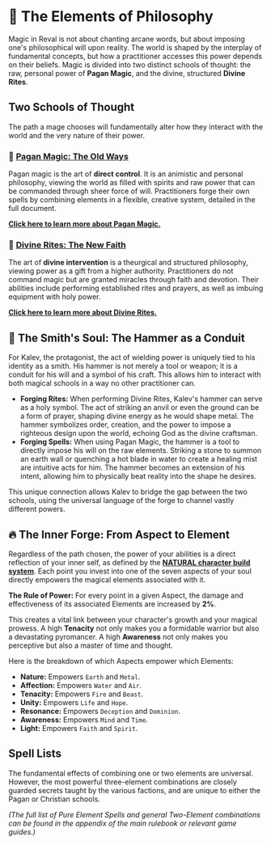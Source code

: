 # 🔮 The Elements of Philosophy

Magic in Reval is not about chanting arcane words, but about imposing one's philosophical will upon reality. The world is shaped by the interplay of fundamental concepts, but how a practitioner accesses this power depends on their beliefs. Magic is divided into two distinct schools of thought: the raw, personal power of **Pagan Magic**, and the divine, structured **Divine Rites**.

## Two Schools of Thought

The path a mage chooses will fundamentally alter how they interact with the world and the very nature of their power.

### 🌳 [Pagan Magic: The Old Ways](PAGAN-MAGIC.md)
Pagan magic is the art of **direct control**. It is an animistic and personal philosophy, viewing the world as filled with spirits and raw power that can be commanded through sheer force of will. Practitioners forge their own spells by combining elements in a flexible, creative system, detailed in the full document.

**[Click here to learn more about Pagan Magic.](PAGAN-MAGIC.md)**

### 🙏 [Divine Rites: The New Faith](CHRISTIAN-MAGIC.md)
The art of **divine intervention** is a theurgical and structured philosophy, viewing power as a gift from a higher authority. Practitioners do not command magic but are granted miracles through faith and devotion. Their abilities include performing established rites and prayers, as well as imbuing equipment with holy power.

**[Click here to learn more about Divine Rites.](CHRISTIAN-MAGIC.md)**

## 🔨 The Smith's Soul: The Hammer as a Conduit

For Kalev, the protagonist, the act of wielding power is uniquely tied to his identity as a smith. His hammer is not merely a tool or weapon; it is a conduit for his will and a symbol of his craft. This allows him to interact with both magical schools in a way no other practitioner can.

*   **Forging Rites:** When performing Divine Rites, Kalev's hammer can serve as a holy symbol. The act of striking an anvil or even the ground can be a form of prayer, shaping divine energy as he would shape metal. The hammer symbolizes order, creation, and the power to impose a righteous design upon the world, echoing God as the divine craftsman.
*   **Forging Spells:** When using Pagan Magic, the hammer is a tool to directly impose his will on the raw elements. Striking a stone to summon an earth wall or quenching a hot blade in water to create a healing mist are intuitive acts for him. The hammer becomes an extension of his intent, allowing him to physically beat reality into the shape he desires.

This unique connection allows Kalev to bridge the gap between the two schools, using the universal language of the forge to channel vastly different powers.

## 🔥 The Inner Forge: From Aspect to Element

Regardless of the path chosen, the power of your abilities is a direct reflection of your inner self, as defined by the **[NATURAL character build system](BUILD.md)**. Each point you invest into one of the seven aspects of your soul directly empowers the magical elements associated with it.

**The Rule of Power:** For every point in a given Aspect, the damage and effectiveness of its associated Elements are increased by **2%**.

This creates a vital link between your character's growth and your magical prowess. A high **Tenacity** not only makes you a formidable warrior but also a devastating pyromancer. A high **Awareness** not only makes you perceptive but also a master of time and thought.

Here is the breakdown of which Aspects empower which Elements:

-   **Nature:** Empowers `Earth` and `Metal`.
-   **Affection:** Empowers `Water` and `Air`.
-   **Tenacity:** Empowers `Fire` and `Beast`.
-   **Unity:** Empowers `Life` and `Hope`.
-   **Resonance:** Empowers `Deception` and `Dominion`.
-   **Awareness:** Empowers `Mind` and `Time`.
-   **Light:** Empowers `Faith` and `Spirit`.

## Spell Lists

The fundamental effects of combining one or two elements are universal. However, the most powerful three-element combinations are closely guarded secrets taught by the various factions, and are unique to either the Pagan or Christian schools.

*(The full list of Pure Element Spells and general Two-Element combinations can be found in the appendix of the main rulebook or relevant game guides.)*
